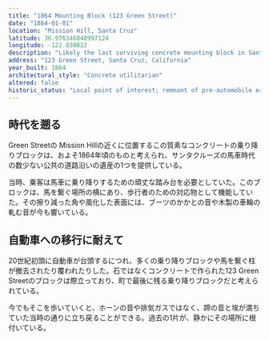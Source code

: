 ```yaml
---
title: "1864 Mounting Block (123 Green Street)"
date: "1864-01-01"
location: "Mission Hill, Santa Cruz"
latitude: 36.976346840997124
longitude: -122.030822
description: "Likely the last surviving concrete mounting block in Santa Cruz, this block recalls the horse‑and‑carriage era before automobiles transformed daily life."
address: "123 Green Street, Santa Cruz, California"
year_built: 1864
architectural_style: "Concrete utilitarian"
altered: false
historic_status: "Local point of interest; remnant of pre‑automobile era"
---
```


## 時代を遡る

Green Streetの Mission Hillの近くに位置するこの質素なコンクリートの乗り降りブロックは、およそ1864年頃のものと考えられ、サンタクルーズの馬車時代の数少ない公共の道路沿いの遺産の1つを提供している。

当時、乗客は馬車に乗り降りするための頑丈な踏み台を必要としていた。このブロックは、馬を繋ぐ場所の横にあり、歩行者のための対応物として機能していた。その擦り減った角や風化した表面には、ブーツのかかとの音や木製の車輪の軋む音が今も響いている。

## 自動車への移行に耐えて

20世紀初頭に自動車が台頭するにつれ、多くの乗り降りブロックや馬を繋ぐ柱が撤去されたり覆われたりした。石ではなくコンクリートで作られた123 Green Streetのブロックは際立っており、町で最後に残る乗り降りブロックだと考えられている。

今でもそこを歩いていくと、ホーンの音や排気ガスではなく、蹄の音と埃が満ちていた当時の通りに立ち戻ることができる。過去の1片が、静かにその場所に根付いている。